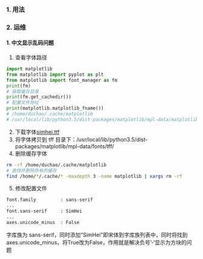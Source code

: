 ### 1. 用法

### 2. 运维
#### 1. 中文显示乱码问题
1. 查看字体路径
```py
import matplotlib
from matplotlib import pyplot as plt
from matplotlib import font_manager as fm
print(fm)
# 获取缓存目录
print(fm.get_cachedir())
# 配置文件地址
print(matplotlib.matplotlib_fname())
# /home/duchao/.cache/matplotlib
# /usr/local/lib/python3.5/dist-packages/matplotlib/mpl-data/matplotlibrc
```
2. 下载字体[simhei.ttf](http://www.font5.com.cn/font_download.php?id=151&part=1237887120)
3. 将字体拷贝到 tff 目录下：/usr/local/lib/python3.5/dist-packages/matplotlib/mpl-data/fonts/tff/
4. 删除缓存字体
```bash
rm -rf /home/duchao/.cache/matplotlib
# 查找并删除所有的缓存
find /home/*/.cache/* -maxdepth 3 -name matplotlib | xargs rm -rf
```
5. 修改配置文件
```bash
font.family         : sans-serif 
...
font.sans-serif     : SimHei
...
axes.unicode_minus  : False
```
字库族为 sans-serif，同时添加“SimHei”即宋体到字库族列表中，同时将找到axes.unicode_minus，将True改为False，作用就是解决负号’-‘显示为方块的问题

